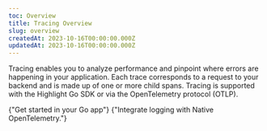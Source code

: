 ```yaml
---
toc: Overview
title: Tracing Overview
slug: overview
createdAt: 2023-10-16T00:00:00.000Z
updatedAt: 2023-10-16T00:00:00.000Z
---
```


Tracing enables you to analyze performance and pinpoint where errors are happening in your application. Each trace corresponds to a request to your backend and is made up of one or more child spans. Tracing is supported with the Highlight Go SDK or via the OpenTelemetry protocol (OTLP).

<DocsCardGroup>
    <DocsCard title="Go" href="./3_go.md">
        {"Get started in your Go app"}
    </DocsCard>
    <DocsCard title="OpenTelemetry" href="../../7_native-opentelemetry/4_tracing.md">
        {"Integrate logging with Native OpenTelemetry."}
    </DocsCard>
</DocsCardGroup>

